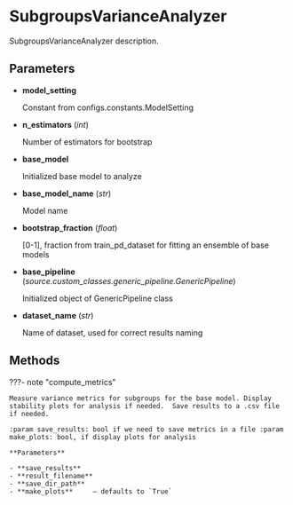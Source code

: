 # SubgroupsVarianceAnalyzer

SubgroupsVarianceAnalyzer description.



## Parameters

- **model_setting**

    Constant from configs.constants.ModelSetting

- **n_estimators** (*int*)

    Number of estimators for bootstrap

- **base_model**

    Initialized base model to analyze

- **base_model_name** (*str*)

    Model name

- **bootstrap_fraction** (*float*)

    [0-1], fraction from train_pd_dataset for fitting an ensemble of base models

- **base_pipeline** (*source.custom_classes.generic_pipeline.GenericPipeline*)

    Initialized object of GenericPipeline class

- **dataset_name** (*str*)

    Name of dataset, used for correct results naming




## Methods

???- note "compute_metrics"

    Measure variance metrics for subgroups for the base model. Display stability plots for analysis if needed.  Save results to a .csv file if needed.

    :param save_results: bool if we need to save metrics in a file :param make_plots: bool, if display plots for analysis

    **Parameters**

    - **save_results**    
    - **result_filename**    
    - **save_dir_path**    
    - **make_plots**     – defaults to `True`    
    
